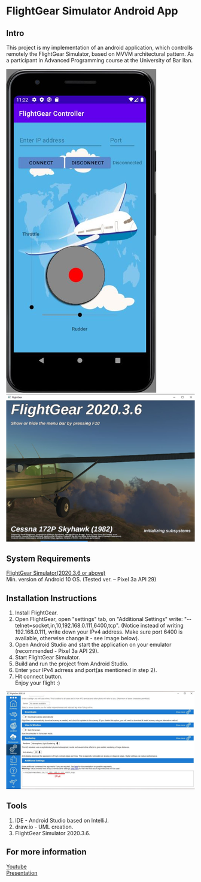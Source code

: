 # FlightGear Simulator Android App
## Intro
This project is my implementation of an android application, which controlls remotely the FlightGear Simulator, based on MVVM architectural pattern.
As a participant in Advanced Programming course at the University of Bar Ilan.

![alt text](InstallationAndPreview/Capture.JPG) ![alt text](InstallationAndPreview/Capture2.JPG)

## System Requirements
[FlightGear Simulator(2020.3.6 or above)](https://www.flightgear.org/download/) <br/>
Min. version of Android 10 OS. (Tested ver. – Pixel 3a API 29)

## Installation Instructions
1. Install FlightGear.
2. Open FlightGear, open "settings" tab, on "Additional Settings" write: "--telnet=socket,in,10,192.168.0.111,6400,tcp". (Notice instead of writing 192.168.0.111, write down your IPv4 address. Make sure port 6400 is available, otherwise change it - see Image below).
3. Open Android Studio and start the application on your emulator (recommended - Pixel 3a API 29).
4. Start FlightGear Simulator.
5. Build and run the project from Android Studio.
6. Enter your IPv4 adrress and port(as mentioned in step 2).
7. Hit connect button.<br/>
Enjoy your flight :)

![alt text](InstallationAndPreview/Capture1.JPG)

## Tools
1. IDE - Android Studio based on IntelliJ.
2. draw.io - UML creation.
3. FlightGear Simulator 2020.3.6.

## For more information 
[Youtube]()<br/>
[Presentation](https://github.com/yahavz100/JavaFlightGearAndroidApp/blob/master/InstallationAndPreview/Advanced%20Programming%202%20-EX3.pptx)

